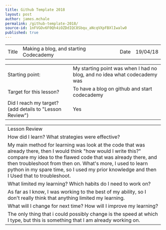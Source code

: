 ```yaml
---
title: Github Template 2018
layout: post
author: james.mchale
permalink: /github-template-2018/
source-id: 1nFVGOv6F0Qh4iOZDdIQC8Sbqu_aNcqVXpFBXlIwalw0
published: true
---
```

<table>
  <tr>
    <td>Title</td>
    <td>Making a blog, and starting Codecademy</td>
    <td>Date</td>
    <td>19/04/18</td>
  </tr>
</table>


<table>
  <tr>
    <td>Starting point:</td>
    <td>My starting point was when I had no blog, and no idea what codecademy was</td>
  </tr>
  <tr>
    <td>Target for this lesson?</td>
    <td>To have a blog on github and start codecademy</td>
  </tr>
  <tr>
    <td>Did I reach my target? 
(add details to "Lesson Review")</td>
    <td> Yes </td>
  </tr>
</table>


<table>
  <tr>
    <td>Lesson Review</td>
  </tr>
  <tr>
    <td>How did I learn? What strategies were effective? </td>
  </tr>
  <tr>
    <td>My main method for learning was look at the code that was already there, then I would think "how would I write this?" compare my idea to the flawed code that was already there, and then troubleshoot from then on. What's more, I used to learn python in my spare time, so I used my prior knowledge and then I Used that to troubleshoot. </td>
  </tr>
  <tr>
    <td>What limited my learning? Which habits do I need to work on? </td>
  </tr>
  <tr>
    <td>As far as I know, I was working to the best of my ability, so I don't really think that anything limited my learning.</td>
  </tr>
  <tr>
    <td>What will I change for next time? How will I improve my learning?</td>
  </tr>
  <tr>
    <td>The only thing that i could possibly change is the speed at which I type, but this is something that I am already working on.</td>
  </tr>
</table>


